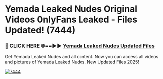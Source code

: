 # Yemada Leaked Nudes Original Videos 0nlyFans Leaked - Files Updated! (7444)

<h3>🔴 CLICK HERE 🌐==►► <a href="https://tinyurl.com/yrmya6cz" rel="nofollow">Yemada Leaked Nudes Updated Files</a></h3>

Get Yemada Leaked Nudes and all content. Now you can access all videos and pictures of Yemada Leaked Nudes. New Updated Files 2025!

[![7444](https://i.imgur.com/FMdXYCs.gif)](https://tinyurl.com/yrmya6cz)

